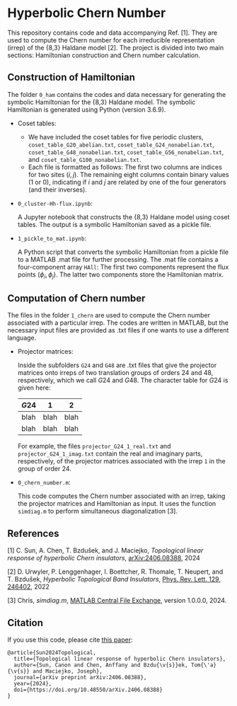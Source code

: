 # Hyperbolic Chern Number
This repository contains code and data accompanying Ref. [1]. They are used to compute the Chern number for each irreducible representation (irrep) of the {8,3} Haldane model [2]. The project is divided into two main sections: Hamiltonian construction and Chern number calculation. 

## Construction of Hamiltonian 

The folder `0_ham` contains the codes and data necessary for generating the symbolic Hamiltonian for the {8,3} Haldane model. The symbolic Hamiltonian is generated using Python (version 3.6.9).

- Coset tables:

  - We have included the coset tables for five periodic clusters, `coset_table_G20_abelian.txt`, `coset_table_G24_nonabelian.txt`, `coset_table_G48_nonabelian.txt`, `coset_table_G56_nonabelian.txt`, and `coset_table_G100_nonabelian.txt`.
  - Each file is formatted as follows:
  The first two columns are indices for two sites $(i, j)$. The remaining eight columns contain binary values (1 or 0), indicating if $i$ and $j$ are related by one of the four generators (and their inverses).


- `0_cluster-Hh-flux.ipynb`:

  A Jupyter notebook that constructs the {8,3} Haldane model using coset tables.
  The output is a symbolic Hamiltonian saved as a pickle file.


- `1_pickle_to_mat.ipynb`:

  A Python script that converts the symbolic Hamiltonian from a pickle file to a MATLAB .mat file for further processing.
  The .mat file contains a four-component array `HAll`:
  The first two components represent the flux points $(\phi_i, \phi_j)$.
  The latter two components store the Hamiltonian matrix.


## Computation of Chern number
The files in the folder `1_chern` are used to compute the Chern number associated with a particular irrep. The codes are written in MATLAB, but the necessary input files are provided as .txt files if one wants to use a different language.

- Projector matrices:
  
  Inside the subfolders `G24` and `G48` are .txt files that give the projector matrices onto irreps of two translation groups of orders 24 and 48, respectively, which we call $G24$ and $G48$. The character table for $G24$ is given here:
  
  | $G24$| 1 | 2 |
  |-|-|-|
  | blah| blah | blah |
  | blah| blah | blah |

   For example, the files `projector_G24_1_real.txt` and `projector_G24_1_imag.txt` contain the real and imaginary parts, respectively, of the projector matrices associated with the irrep `1` in the group of order 24.

- `0_chern_number.m`:
  
  This code computes the Chern number associated with an irrep, taking the projector matrices and Hamiltonian as input. It uses the function `simdiag.m` to perform simultaneous diagonalization [3]. 



## References
[1] C. Sun, A. Chen, T. Bzdušek, and J. Maciejko, *Topological linear response of hyperbolic Chern insulators*, [arXiv:2406.08388](https://doi.org/10.48550/arXiv.2406.08388), 2024

[2] D. Urwyler, P. Lenggenhager, I. Boettcher, R. Thomale, T. Neupert, and T. Bzdušek, *Hyperbolic Topological Band Insulators*,
[Phys. Rev. Lett. 129, 246402](https://doi.org/10.1103/PhysRevLett.129.246402), 2022

[3] Chris, *simdiag.m*, [MATLAB Central File Exchange](https://www.mathworks.com/matlabcentral/fileexchange/46794-simdiag-m), version 1.0.0.0, 2024.

## Citation
If you use this code, please cite [this paper](https://doi.org/10.48550/arXiv.2406.08388):

```
@article{Sun2024Topological,
  title={Topological linear response of hyperbolic Chern insulators},
  author={Sun, Canon and Chen, Anffany and Bzdu{\v{s}}ek, Tom{\'a}{\v{s}} and Maciejko, Joseph},
  journal={arXiv preprint arXiv:2406.08388},
  year={2024},
  doi={https://doi.org/10.48550/arXiv.2406.08388}
}
